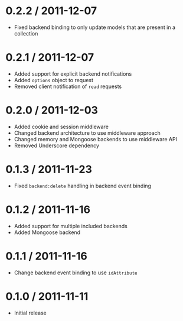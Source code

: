 0.2.2 / 2011-12-07
==================

* Fixed backend binding to only update models that are present in a collection

0.2.1 / 2011-12-07
==================

* Added support for explicit backend notifications
* Added `options` object to request
* Removed client notification of `read` requests

0.2.0 / 2011-12-03
==================

* Added cookie and session middleware
* Changed backend architecture to use middleware approach
* Changed memory and Mongoose backends to use middleware API
* Removed Underscore dependency

0.1.3 / 2011-11-23
==================

* Fixed `backend:delete` handling in backend event binding

0.1.2 / 2011-11-16
==================

* Added support for multiple included backends
* Added Mongoose backend

0.1.1 / 2011-11-16
==================

* Change backend event binding to use `idAttribute`

0.1.0 / 2011-11-11
==================

* Initial release